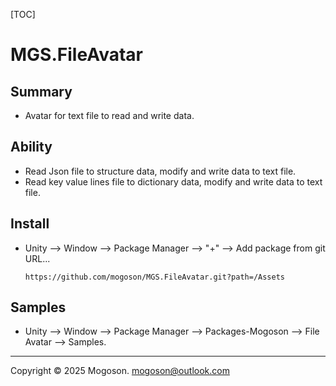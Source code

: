 [TOC]

# MGS.FileAvatar

## Summary
- Avatar for text file to read and write data.

## Ability
- Read Json file to structure data, modify and write data to text file.
- Read key value lines file to dictionary data, modify and write data to text file.

## Install

- Unity --> Window --> Package Manager --> "+" --> Add package from git URL...

  ```text
  https://github.com/mogoson/MGS.FileAvatar.git?path=/Assets
  ```

## Samples

- Unity --> Window --> Package Manager --> Packages-Mogoson --> File Avatar --> Samples.

---

Copyright © 2025 Mogoson.	mogoson@outlook.com